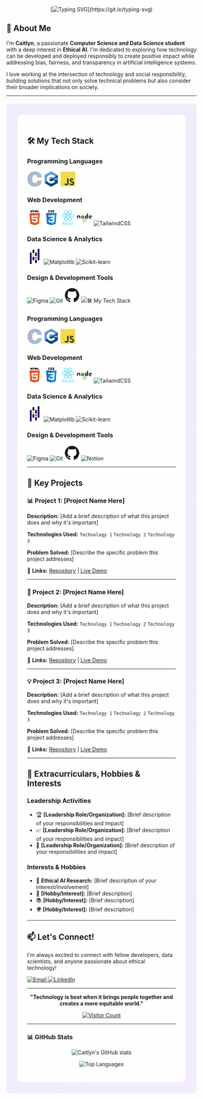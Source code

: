 
<div align="center">
  
<!-- Animated typing effect - you can implement this with a service like readme-typing-svg -->
[![Typing SVG](https://readme-typing-svg.demolab.com?font=Courier+Prime&size=24&duration=2500&pause=1000&color=E74226&background=FAF7E600&center=true&vCenter=true&width=435&lines=I'm+a+data+scientist;I'm+passionate+about+AI;I'm+always+trying+new+things;Hi!+I'm+Caitlyn!)](https://git.io/typing-svg)

</div>

## 🌟 About Me

I'm **Caitlyn**, a passionate **Computer Science and Data Science student** with a deep interest in **Ethical AI**. I'm dedicated to exploring how technology can be developed and deployed responsibly to create positive impact while addressing bias, fairness, and transparency in artificial intelligence systems.

I love working at the intersection of technology and social responsibility, building solutions that not only solve technical problems but also consider their broader implications on society.

</div>

</div>

---

<!-- You can also add background images to other sections -->
<div style="background-image: linear-gradient(135deg, rgba(99, 102, 241, 0.1), rgba(168, 85, 247, 0.1)), url('your-tech-stack-bg-image-url'); background-size: cover; padding: 30px; border-radius: 10px; margin: 20px 0;">

<div style="background-color: rgba(255, 255, 255, 0.95); padding: 25px; border-radius: 8px;">

## 🛠️ My Tech Stack

### **Programming Languages**
<p align="left">
  <img src="https://raw.githubusercontent.com/devicons/devicon/master/icons/c/c-original.svg" alt="C" width="40" height="40"/>
  <img src="https://raw.githubusercontent.com/devicons/devicon/master/icons/cplusplus/cplusplus-original.svg" alt="C++" width="40" height="40"/>
  <img src="https://raw.githubusercontent.com/devicons/devicon/master/icons/javascript/javascript-original.svg" alt="JavaScript" width="40" height="40"/>
</p>

### **Web Development**
<p align="left">
  <img src="https://raw.githubusercontent.com/devicons/devicon/master/icons/html5/html5-original-wordmark.svg" alt="HTML5" width="40" height="40"/>
  <img src="https://raw.githubusercontent.com/devicons/devicon/master/icons/css3/css3-original-wordmark.svg" alt="CSS3" width="40" height="40"/>
  <img src="https://raw.githubusercontent.com/devicons/devicon/master/icons/react/react-original-wordmark.svg" alt="React" width="40" height="40"/>
  <img src="https://raw.githubusercontent.com/devicons/devicon/master/icons/nodejs/nodejs-original-wordmark.svg" alt="Node.js" width="40" height="40"/>
  <img src="https://www.vectorlogo.zone/logos/tailwindcss/tailwindcss-icon.svg" alt="TailwindCSS" width="40" height="40"/>
</p>

### **Data Science & Analytics**
<p align="left">
  <img src="https://raw.githubusercontent.com/devicons/devicon/2ae2a900d2f041da66e950e4d48052658d850630/icons/pandas/pandas-original.svg" alt="Pandas" width="40" height="40"/>
  <img src="https://upload.wikimedia.org/wikipedia/commons/8/84/Matplotlib_icon.svg" alt="Matplotlib" width="40" height="40"/>
  <img src="https://upload.wikimedia.org/wikipedia/commons/0/05/Scikit_learn_logo_small.svg" alt="Scikit-learn" width="40" height="40"/>
</p>

### **Design & Development Tools**
<p align="left">
  <img src="https://www.vectorlogo.zone/logos/figma/figma-icon.svg" alt="Figma" width="40" height="40"/>
  <img src="https://www.vectorlogo.zone/logos/git-scm/git-scm-icon.svg" alt="Git" width="40" height="40"/>
  <img src="https://raw.githubusercontent.com/devicons/devicon/master/icons/github/github-original.svg" alt="GitHub" width="40" height="40"/>
  <img src="https://www.vectorlogo.zone/logos/notion/notion-icon.s

## 🛠️ My Tech Stack

### **Programming Languages**
<p align="left">
  <img src="https://raw.githubusercontent.com/devicons/devicon/master/icons/c/c-original.svg" alt="C" width="40" height="40"/>
  <img src="https://raw.githubusercontent.com/devicons/devicon/master/icons/cplusplus/cplusplus-original.svg" alt="C++" width="40" height="40"/>
  <img src="https://raw.githubusercontent.com/devicons/devicon/master/icons/javascript/javascript-original.svg" alt="JavaScript" width="40" height="40"/>
</p>

### **Web Development**
<p align="left">
  <img src="https://raw.githubusercontent.com/devicons/devicon/master/icons/html5/html5-original-wordmark.svg" alt="HTML5" width="40" height="40"/>
  <img src="https://raw.githubusercontent.com/devicons/devicon/master/icons/css3/css3-original-wordmark.svg" alt="CSS3" width="40" height="40"/>
  <img src="https://raw.githubusercontent.com/devicons/devicon/master/icons/react/react-original-wordmark.svg" alt="React" width="40" height="40"/>
  <img src="https://raw.githubusercontent.com/devicons/devicon/master/icons/nodejs/nodejs-original-wordmark.svg" alt="Node.js" width="40" height="40"/>
  <img src="https://www.vectorlogo.zone/logos/tailwindcss/tailwindcss-icon.svg" alt="TailwindCSS" width="40" height="40"/>
</p>

### **Data Science & Analytics**
<p align="left">
  <img src="https://raw.githubusercontent.com/devicons/devicon/2ae2a900d2f041da66e950e4d48052658d850630/icons/pandas/pandas-original.svg" alt="Pandas" width="40" height="40"/>
  <img src="https://upload.wikimedia.org/wikipedia/commons/8/84/Matplotlib_icon.svg" alt="Matplotlib" width="40" height="40"/>
  <img src="https://upload.wikimedia.org/wikipedia/commons/0/05/Scikit_learn_logo_small.svg" alt="Scikit-learn" width="40" height="40"/>
</p>

### **Design & Development Tools**
<p align="left">
  <img src="https://www.vectorlogo.zone/logos/figma/figma-icon.svg" alt="Figma" width="40" height="40"/>
  <img src="https://www.vectorlogo.zone/logos/git-scm/git-scm-icon.svg" alt="Git" width="40" height="40"/>
  <img src="https://raw.githubusercontent.com/devicons/devicon/master/icons/github/github-original.svg" alt="GitHub" width="40" height="40"/>
  <img src="https://www.vectorlogo.zone/logos/notion/notion-icon.svg" alt="Notion" width="40" height="40"/>
</p>

---

## 🚀 Key Projects

### 📊 Project 1: [Project Name Here]
**Description:** [Add a brief description of what this project does and why it's important]

**Technologies Used:** `Technology 1` `Technology 2` `Technology 3`

**Problem Solved:** [Describe the specific problem this project addresses]

🔗 **Links:** [Repository](your-repo-link-here) | [Live Demo](your-demo-link-here)

---

### 🤖 Project 2: [Project Name Here]
**Description:** [Add a brief description of what this project does and why it's important]

**Technologies Used:** `Technology 1` `Technology 2` `Technology 3`

**Problem Solved:** [Describe the specific problem this project addresses]

🔗 **Links:** [Repository](your-repo-link-here) | [Live Demo](your-demo-link-here)

---

### 💡 Project 3: [Project Name Here]
**Description:** [Add a brief description of what this project does and why it's important]

**Technologies Used:** `Technology 1` `Technology 2` `Technology 3`

**Problem Solved:** [Describe the specific problem this project addresses]

🔗 **Links:** [Repository](your-repo-link-here) | [Live Demo](your-demo-link-here)

---

## 🌱 Extracurriculars, Hobbies & Interests

### **Leadership Activities**
- 🏆 **[Leadership Role/Organization]:** [Brief description of your responsibilities and impact]
- 📈 **[Leadership Role/Organization]:** [Brief description of your responsibilities and impact]
- 🎯 **[Leadership Role/Organization]:** [Brief description of your responsibilities and impact]

### **Interests & Hobbies**
- 🔬 **Ethical AI Research:** [Brief description of your interest/involvement]
- 🎨 **[Hobby/Interest]:** [Brief description]
- 📚 **[Hobby/Interest]:** [Brief description]
- 🌍 **[Hobby/Interest]:** [Brief description]

---

## 📫 Let's Connect!

I'm always excited to connect with fellow developers, data scientists, and anyone passionate about ethical technology!

<p align="left">
  <a href="mailto:your.email@example.com">
    <img src="https://img.shields.io/badge/Email-D14836?style=for-the-badge&logo=gmail&logoColor=white" alt="Email"/>
  </a>
  <a href="https://linkedin.com/in/your-linkedin-username">
    <img src="https://img.shields.io/badge/LinkedIn-0077B5?style=for-the-badge&logo=linkedin&logoColor=white" alt="LinkedIn"/>
  </a>
</p>

---

<div align="center">
  
**"Technology is best when it brings people together and creates a more equitable world."**

[![Visitor Count](https://visitcount.itsvg.in/api?id=your-github-username&icon=0&color=0)](https://visitcount.itsvg.in)

</div>

---

### 📊 GitHub Stats

<div align="center">
  
![Caitlyn's GitHub stats](https://github-readme-stats.vercel.app/api?username=your-github-username&show_icons=true&theme=radical)

![Top Languages](https://github-readme-stats.vercel.app/api/top-langs/?username=your-github-username&layout=compact&theme=radical)

</div>
